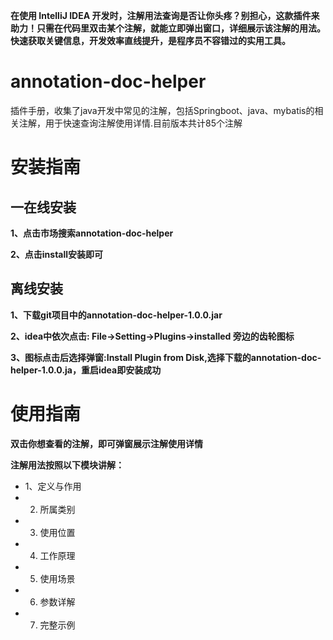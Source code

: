**在使用 IntelliJ IDEA 开发时，注解用法查询是否让你头疼？别担心，这款插件来助力！只需在代码里双击某个注解，就能立即弹出窗口，详细展示该注解的用法。快速获取关键信息，开发效率直线提升，是程序员不容错过的实用工具。**
# annotation-doc-helper
插件手册，收集了java开发中常见的注解，包括Springboot、java、mybatis的相关注解，用于快速查询注解使用详情.目前版本共计85个注解

# 安装指南
## 一在线安装
**1、点击市场搜索annotation-doc-helper** 

**2、点击install安装即可** 

## 离线安装
**1、下载git项目中的annotation-doc-helper-1.0.0.jar**

**2、idea中依次点击: File->Setting->Plugins->installed 旁边的齿轮图标**

**3、图标点击后选择弹窗:Install  Plugin from Disk,选择下载的annotation-doc-helper-1.0.0.ja，重启idea即安装成功**


# 使用指南
**双击你想查看的注解，即可弹窗展示注解使用详情**

**注解用法按照以下模块讲解：**
- 1、定义与作用
- 2. 所属类别
- 3. 使用位置
- 4. 工作原理
- 5. 使用场景
- 6. 参数详解
- 7. 完整示例
